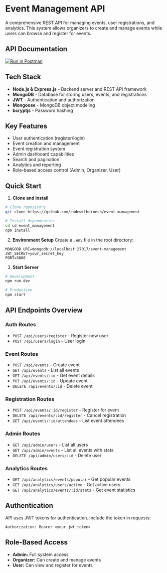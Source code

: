 # Event Management API

A comprehensive REST API for managing events, user registrations, and analytics. This system allows organizers to create and manage events while users can browse and register for events.

## API Documentation
[![Run in Postman](https://run.pstmn.io/button.svg)](https://documenter.getpostman.com/view/28173999/2sAYQXptdE)

## Tech Stack

- **Node.js & Express.js** - Backend server and REST API framework
- **MongoDB** - Database for storing users, events, and registrations
- **JWT** - Authentication and authorization
- **Mongoose** - MongoDB object modeling
- **bcryptjs** - Password hashing

## Key Features

- User authentication (register/login)
- Event creation and management
- Event registration system
- Admin dashboard capabilities
- Search and pagination
- Analytics and reporting
- Role-based access control (Admin, Organizer, User)


## Quick Start

1. **Clone and Install**
```bash
# Clone repository
git clone https://github.com/codewithdinesh/event_management

# Install dependencies
cd cd event_management
npm install
```

2. **Environment Setup**
Create a `.env` file in the root directory:
```env
MONGODB_URI=mongodb://localhost:27017/event-management
JWT_SECRET=your_secret_key
PORT=3000
```

3. **Start Server**
```bash
# Development
npm run dev

# Production
npm start
```

## API Endpoints Overview

### Auth Routes
- `POST /api/users/register` - Register new user
- `POST /api/users/login` - User login

### Event Routes
- `POST /api/events` - Create event
- `GET /api/events` - List all events
- `GET /api/events/:id` - Get event details
- `PUT /api/events/:id` - Update event
- `DELETE /api/events/:id` - Delete event

### Registration Routes
- `POST /api/events/:id/register` - Register for event
- `DELETE /api/events/:id/register` - Cancel registration
- `GET /api/events/:id/attendees` - List event attendees

### Admin Routes
- `GET /api/admin/users` - List all users
- `GET /api/admin/events` - List all events with stats
- `DELETE /api/admin/users/:id` - Delete user

### Analytics Routes
- `GET /api/analytics/events/popular` - Get popular events
- `GET /api/analytics/users/active` - Get active users
- `GET /api/analytics/events/:id/stats` - Get event statistics

## Authentication

API uses JWT tokens for authentication. Include the token in requests:
```http
Authorization: Bearer <your_jwt_token>
```

## Role-Based Access

- **Admin:** Full system access
- **Organizer:** Can create and manage events
- **User:** Can view and register for events
